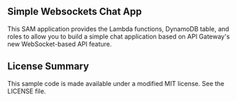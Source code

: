 ## Simple Websockets Chat App

This SAM application provides the Lambda functions, DynamoDB table, and roles to allow you to build a simple chat application based on API Gateway's new WebSocket-based API feature. 

## License Summary

This sample code is made available under a modified MIT license. See the LICENSE file.
